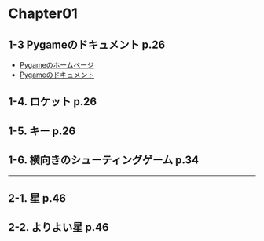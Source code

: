 # Chapter01

## 1-3 Pygameのドキュメント p.26

- [Pygameのホームページ](https://www.pygame.org/)
- [Pygameのドキュメント](https://www.pygame.org/docs)

## 1-4. ロケット p.26

## 1-5. キー p.26

## 1-6. 横向きのシューティングゲーム p.34

---

## 2-1. 星 p.46

## 2-2. よりよい星 p.46
